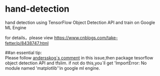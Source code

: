 # hand-detection #
hand detection using TensorFlow Object Detection API and train on  Google ML Engine

for details，please view https://www.cnblogs.com/take-fetter/p/8438747.html

##an essential tip:   
  Please follow [andersskog\`s comment](https://github.com/tensorflow/models/issues/2739)
  in this issue,then package tesorflow object detection API and tfslim.
  if not do this,you`ll get 'ImportError: No module named 'matplotlib''in google ml engine.
  
